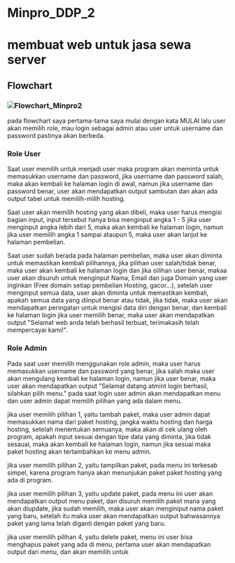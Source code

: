 # Minpro_DDP_2
# membuat web untuk jasa sewa server

## Flowchart

### ![Flowchart_Minpro2](https://github.com/user-attachments/assets/b6a1e31a-71a6-43ac-bb06-0877d5b6bef7)



pada flowchart saya pertama-tama saya mulai dengan kata MULAI
lalu user akan memilih role, mau login sebagai admin atau user
untuk username dan password pastinya akan berbeda.


### Role User



Saat user memilih untuk menjadi user maka program akan meminta
untuk memasukkan username dan password, jika username dan password
salah, maka akan kembali ke halaman login di awal, namun jika username
dan password benar, user akan mendapatkan output sambutan dan akan 
ada output tabel untuk memilih-milih hosting.



Saat user akan memilih hosting yang akan dibeli, maka user harus
mengisi bagian input, input tersebut hanya bisa menginput angka 1 - 5
jika user menginput angka lebih dari 5, maka akan kembali ke halaman
login, namun jika user memilih angka 1 sampai ataupun 5, maka user
akan lanjut ke halaman pembelian.



Saat user sudah berada pada halaman pembelian, maka user akan
diminta untuk memastikan kembali pilihannya, jika pilihan user
salah/tidak benar, maka user akan kembali ke halaman login dan jika
oilihan user benar, makaa user akan disuruh untuk menginput Nama, Email
dan juga Domain yang user inginkan (Free domain setiap pembelian
Hosting, gacor...), setelah user menginput semua data, user akan
diminta untuk memastikan kembali, apakah semua data yang diinput
benar atau tidak, jika tidak, maka user akan mendapatkan peringatan
untuk mengisi data diri dengan benar, dan kembali ke halaman login
jika user memilih benar, maka user akan mendapatkan output "Selamat
web anda telah berhasil terbuat, terimakasih telah mempercayai kami!".



### Role Admin



Pada saat user memilih menggunakan role admin, maka user harus
memasukkan username dan password yang benar, jika salah maka
user akan mengulang kembali ke halaman login, namun jika user
benar, maka user akan mendapatkan output "Selamat datang atmint
login berhasil, silahkan pilih menu." pada saat login user admin
akan mendapatkan menu dan user admin dapat memilih pilihan yang 
ada dalam menu.



jika user memilih pilihan 1, yaitu tambah paket, maka user admin
dapat memasukkan nama dari paket hosting, jangka waktu hosting
dan harga hosting, setelah menentukan semuanya, maka akan di
cek ulang oleh program, apakah input sesuai dengan tipe data
yang diminta, jika tidak sesauai, maka akan kembali ke halaman
login, namun jika sesuai maka paket hosting akan tertambahkan
ke menu admin.



jika user memilih pilihan 2, yaitu tampilkan paket, pada menu ini
terkesab simpel, karena program hanya akan menunjukan paket paket
hosting yang ada di program.




jika user memilih pilihan 3, yaitu update paket, pada menu ini
user akan mendapatkan output menu paket, dan disuruh memilih
paket mana yang akan diupdate, jika sudah memilih, maka user
akan menginiput nama paket yang baru, setelah itu maka user
akan mendapatkan output bahwasannya paket yang lama telah diganti
dengan paket yang baru.




jika user memilih pilihan 4, yaitu delete paket, menu ini user
bisa menghapus paket yang ada di menu, pertama user akan mendapatkan
output dari menu, dan akan memilih untuk 
